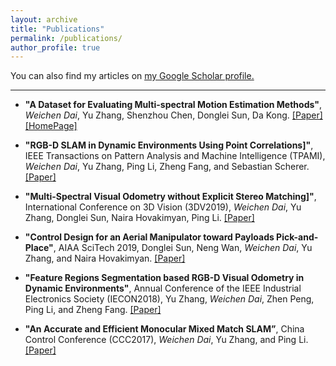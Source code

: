 ```yaml
---
layout: archive
title: "Publications"
permalink: /publications/
author_profile: true
---
```


You can also find my articles on <u><a href="https://scholar.google.com/citations?hl=en&user=CAAqkAIAAAAJ"> my Google Scholar profile</a>.</u>

------

* **"A Dataset for Evaluating Multi-spectral Motion Estimation Methods"**, 
*Weichen Dai*, Yu Zhang, Shenzhou Chen, Donglei Sun, Da Kong. 
[[Paper]](https://arxiv.org/abs/2007.00622)
[[HomePage]](https://github.com/NGCLAB/multi-spectral-dataset)

* **"RGB-D SLAM in Dynamic Environments Using Point Correlations]"**, 
IEEE Transactions on Pattern Analysis and Machine Intelligence (TPAMI), 
*Weichen Dai*, Yu Zhang, Ping Li, Zheng Fang, and Sebastian Scherer. 
[[Paper]](https://ieeexplore.ieee.org/document/9145704)

* **"Multi-Spectral Visual Odometry without Explicit Stereo Matching]"**, 
International Conference on 3D Vision (3DV2019),
*Weichen Dai*, Yu Zhang, Donglei Sun, Naira Hovakimyan, Ping Li. 
[[Paper]](https://ieeexplore.ieee.org/abstract/document/8885483)

* **"Control Design for an Aerial Manipulator toward Payloads Pick-and-Place"**, 
AIAA SciTech 2019,
Donglei Sun, Neng Wan, *Weichen Dai*, Yu Zhang, and Naira Hovakimyan.
[[Paper]](https://arc.aiaa.org/doi/pdf/10.2514/6.2019-1291)

* **"Feature Regions Segmentation based RGB-D Visual Odometry in Dynamic Environments"**, 
Annual Conference of the IEEE Industrial Electronics Society (IECON2018), 
Yu Zhang, *Weichen Dai*, Zhen Peng, Ping Li, and Zheng Fang.
[[Paper]](https://ieeexplore.ieee.org/abstract/document/8591053)


* **"An Accurate and Efficient Monocular Mixed Match SLAM”**, 
China Control Conference (CCC2017),
*Weichen Dai*, Yu Zhang, and Ping Li.
[[Paper]](https://ieeexplore.ieee.org/abstract/document/8028440)

<!-- {% if author.googlescholar %}
  You can also find my articles on <u><a href="{{author.googlescholar}}">my Google Scholar profile</a>.</u>
{% endif %} -->

<!-- {% include base_path %}


{% for post in site.publications reversed %}
  {% include archive-single.html %}
{% endfor %} -->
